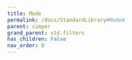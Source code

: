 ```yaml
---
title: Mode
permalink: /docs/StandardLibrary#Mode4
parent: simper
grand_parent: std.filters
has_children: False
nav_order: 0
---
```

